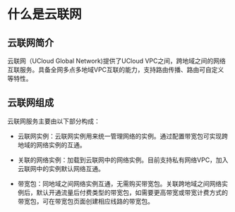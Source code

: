# 什么是云联网

## 云联网简介

云联网（UCloud Global Network)提供了UCloud VPC之间，跨地域之间的网络互联服务。具备全网多点多地域VPC互联的能力，支持路由传播、路由可自定义等特性。


## 云联网组成

云联网服务主要由以下部分构成：

* 云联网实例：云联网实例用来统一管理网络的实例。通过配置带宽包可实现跨地域的网络实例的互通。

* 关联的网络实例：加载到云联网中的网络实例。目前支持私有网络VPC，加入云联网中的实例默认网络互通。

* 带宽包：同地域之间网络实例互通，无需购买带宽包。关联跨地域之间网络实例后，默认开通流量后付费类型的带宽包，如需要更高带宽或带宽计费方式的带宽包，可在带宽包页面创建相应线路的带宽包。
